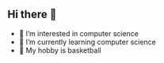 ## Hi there 👋

- 🔭 I’m interested in computer science
- 🌱 I’m currently learning computer science
- 👯 My hobby is basketball
